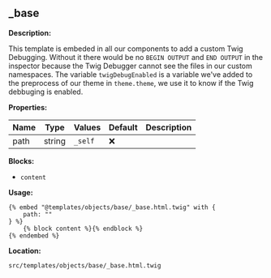 ## _base

**Description:**

This template is embeded in all our components to add a custom Twig Debugging.
Without it there would be no `BEGIN OUTPUT` and `END OUTPUT` in the inspector because the Twig Debugger cannot see the files in our custom namespaces.
The variable `twigDebugEnabled` is a variable we've added to the preprocess of our theme in `theme.theme`, we use it to know if the Twig debbuging is enabled.

**Properties:**

| Name | Type | Values | Default | Description |
|------|------|--------|---------|-------------|
| path | string | `_self` | :x: |  |


**Blocks:**

- `content`

**Usage:**

```twig
{% embed "@templates/objects/base/_base.html.twig" with {
    path: ""
} %}
    {% block content %}{% endblock %}
{% endembed %}
```

**Location:**

 `src/templates/objects/base/_base.html.twig`



